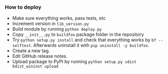 ### How to deploy

- Make sure everything works, pass tests, etc
- Increment version in ```lib_version.py```
- Build module by running ```python deploy.py```
- Copy ```__init__.py``` to ```buildfox``` package folder in the repository
- Try ```python setup.py install``` and check that everything works by ```bf --selftest```. Afterwards uninstall it with ```pip uninstall -y buildfox```.
- Create a new tag.
- Edit GitHub release notes.
- Upload package to PyPI by running ```python setup.py sdist bdist_wininst upload```
